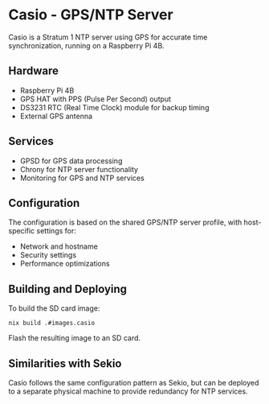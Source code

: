 # Casio - GPS/NTP Server

Casio is a Stratum 1 NTP server using GPS for accurate time synchronization, running on a Raspberry Pi 4B.

## Hardware

- Raspberry Pi 4B
- GPS HAT with PPS (Pulse Per Second) output
- DS3231 RTC (Real Time Clock) module for backup timing
- External GPS antenna

## Services

- GPSD for GPS data processing
- Chrony for NTP server functionality
- Monitoring for GPS and NTP services

## Configuration

The configuration is based on the shared GPS/NTP server profile, with host-specific settings for:

- Network and hostname
- Security settings
- Performance optimizations

## Building and Deploying

To build the SD card image:

```
nix build .#images.casio
```

Flash the resulting image to an SD card.

## Similarities with Sekio

Casio follows the same configuration pattern as Sekio, but can be deployed to a separate physical machine to provide redundancy for NTP services.
